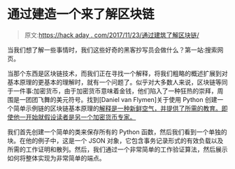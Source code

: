 # 通过建造一个来了解区块链

> 原文:[https://hack aday . com/2017/11/23/通过建筑了解区块链/](https://hackaday.com/2017/11/23/learn-about-blockchains-by-building-one/)

当我们想了解一些事情时，我们这些好奇的黑客抄写员会做什么？第一站:搜索网页。

当那个东西是区块链技术，而我们正在寻找一个解释，将我们粗略的概述扩展到对基本原理的更基本的理解时，就有一个问题了。似乎对大多数人来说，区块链等同于一件事:加密货币，由于加密货币意味着金钱，他们陷入了一种狂热的崇拜，周围是一团团飞舞的美元符号。找到[Daniel van Flymen]关于使用 Python 创建一个简单示例链的区块链基本原理的[解释是一种新鲜空气，并提供了所需的教育。即使他一开始就假设读者是另一个加密货币专家。](https://hackernoon.com/learn-blockchains-by-building-one-117428612f46)

我们首先创建一个简单的类来保存所有的 Python 函数，然后我们看到一个单独的块。在他的例子中，这是一个 JSON 对象，它包含事务记录形式的有效负载以及所需的工作证明和散列。然后，我们通过一个非常简单的工作验证算法，然后展示如何将整体实现为非常简单的端点。